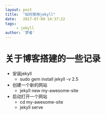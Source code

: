 ```yaml
---
layout: post
title:  "如何使用jekyll"
date:   2017-07-09 14:37:22
tags:
     - jekyll
author: '梦者'
---
```

# 关于博客搭建的一些记录

- 安装jekyll
  - sudo gem install jekyll -v 2.5
- 创建一个新的网站
  - jekyll new my-awesome-site
- 启动打开一个网站
  -  cd my-awesome-site
  -  jekyll serve


